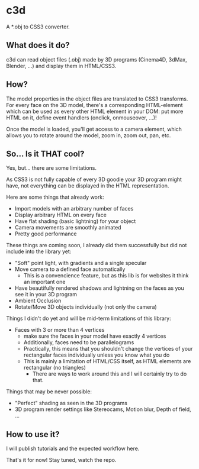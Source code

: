c3d
====

A *.obj to CSS3 converter.

What does it do?
----------------

c3d can read object files (.obj) made by 3D programs (Cinema4D, 3dMax, Blender, ...) and display them in HTML/CSS3.

How?
----

The model properties in the object files are translated to CSS3 transforms. For every face on the 3D model, there's a corresponding HTML-element which can be used as every other HTML element in your DOM: put more HTML on it, define event handlers (onclick, onmouseover, ...)!

Once the model is loaded, you'll get access to a camera element, which allows you to rotate around the model, zoom in, zoom out, pan, etc.

So... Is it THAT cool?
----------------------

Yes, but... there are some limitations.

As CSS3 is not fully capable of every 3D goodie your 3D program might have, not everything can be displayed in the HTML representation.

Here are some things that already work:
 
 * Import models with an arbitrary number of faces
 * Display arbitrary HTML on every face
 * Have flat shading (basic lightning) for your object
 * Camera movements are smoothly animated
 * Pretty good performance

These things are coming soon, I already did them successfully but did not include into the library yet:

 * "Soft" point light, with gradients and a single specular
 * Move camera to a defined face automatically
   * This is a convencience feature, but as this lib is for websites it think an important one
 * Have beautifully rendered shadows and lightning on the faces as you see it in your 3D program
 * Ambient Occlusion
 * Rotate/Move 3D objects individually (not only the camera)

Things I didn't do yet and will be mid-term limitations of this library:
 
 * Faces with 3 or more than 4 vertices
 	* make sure the faces in your model have exactly 4 vertices
  	* Additionally, faces need to be parallelograms
  	* Practically, this means that you shouldn't change the vertices of your rectangular faces individually unless you know what you do
  	* This is mainly a limitation of HTML/CSS itself, as HTML elements are rectangular (no triangles)
  	  * There are ways to work around this and I will certainly try to do that.

Things that may be never possible:

 * "Perfect" shading as seen in the 3D programs
 * 3D program render settings like Stereocams, Motion blur, Depth of field, ...

How to use it?
--------------

I will publish tutorials and the expected workflow here.


That's it for now! Stay tuned, watch the repo.
